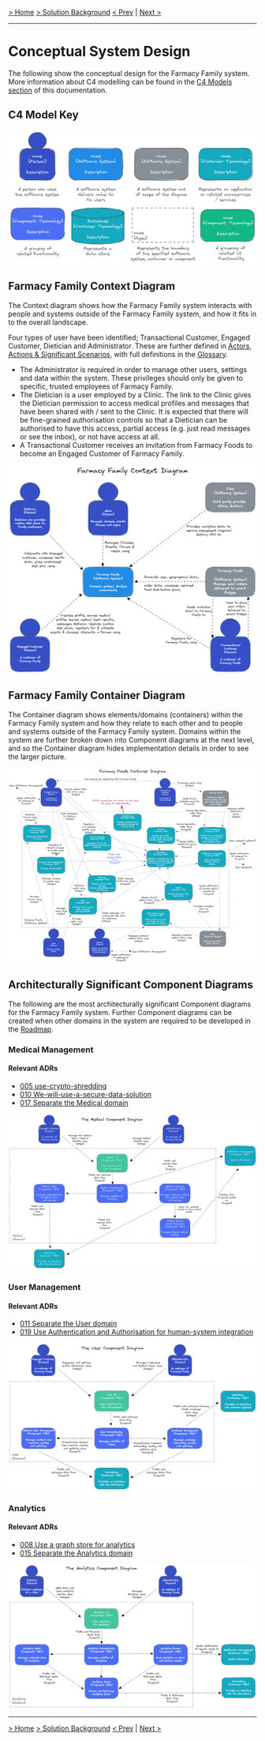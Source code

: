 [> Home](../README.md)    [> Solution Background](README.md)
[< Prev](ArchitecturePatterns.md)  |  [Next >](DataStore.md)

---

# Conceptual System Design

The following show the conceptual design for the Farmacy Family system. More information about C4 modelling can be found in the [C4 Models section](../3.ViewsAndPerspectives/C4Models/README.md) of this documentation.

## C4 Model Key

![C4ModelKey](../assets/diagrams/C4ModelKey.png)

## Farmacy Family Context Diagram

The Context diagram shows how the Farmacy Family system interacts with people and systems outside of the Farmacy Family system, and how it fits in to the overall landscape.

Four types of user have been identified; Transactional Customer, Engaged Customer, Dietician and Administrator. These are further defined in [Actors, Actions & Significant Scenarios](../1.ProblemBackground/ActorsActionsAndSignificantScenarios.md), with full definitions in the [Glossary](../Glossary.md).

- The Administrator is required in order to manage other users, settings and data within the system. These privileges should only be given to specific, trusted employees of Farmacy Family.
- The Dietician is a user employed by a Clinic. The link to the Clinic gives the Dietician permission to access medical profiles and messages that have been shared with / sent to the Clinic. It is expected that there will be fine-grained authorisation controls so that a Dietician can be authorised to have this access, partial access (e.g. just read messages or see the inbox), or not have access at all.
- A Transactional Customer receives an invitation from Farmacy Foods to become an Engaged Customer of Farmacy Family.

![Context Diagram](../assets/diagrams/ContextDiagram.png)

## Farmacy Family Container Diagram

The Container diagram shows elements/domains (containers) within the Farmacy Family system and how they relate to each other and to people and systems outside of the Farmacy Family system. Domains within the system are further broken down into Component diagrams at the next level, and so the Container diagram hides implementation details in order to see the larger picture.

![Container Diagram](../assets/diagrams/ContainerDiagram.png)

## Architecturally Significant Component Diagrams

The following are the most architecturally significant Component diagrams for the Farmacy Family system. Further Component diagrams can be created when other domains in the system are required to be developed in the [Roadmap](Roadmap.md).

### Medical Management

#### Relevant ADRs

- [005 use-crypto-shredding](../../4.ADRs/005-use-crypto-shredding.md)
- [010 We-will-use-a-secure-data-solution](../../4.ADRs/010-We-will-use-a-secure-data-solution.md)
- [017 Separate the Medical domain](../../4.ADRs/017-We-will-split-medical-domain.md)

![Medical Component Diagram](../assets/diagrams/MedicalComponentDiagram.png)

### User Management

#### Relevant ADRs

- [011 Separate the User domain](../../4.ADRs/011-We-will-separate-the-user-domain.md)
- [019 Use Authentication and Authorisation for human-system integration](../../4.ADRs/019-use-auth-for-human-system-integration.md)

![User Component Diagram](../assets/diagrams/UserComponentDiagram.png)

### Analytics

#### Relevant ADRs

- [008 Use a graph store for analytics](../../4.ADRs/008-We-will-use-a-graph-store-for-analytics.md)
- [015 Separate the Analytics domain](../../4.ADRs/015-We-will-split-analytics-domain.md)

![AnalyticsComponentDiagram](../assets/diagrams/AnalyticsComponentDiagram.png)

---

[> Home](../README.md)    [> Solution Background](README.md)
[< Prev](ArchitecturePatterns.md)  |  [Next >](DataStore.md)